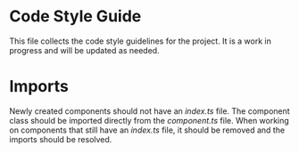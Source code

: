 # Code Style Guide

This file collects the code style guidelines for the project. It is a work in progress and will be updated as needed.

# Imports

Newly created components should not have an _index.ts_ file. The component class should be imported directly from the _component.ts_ file. When working on components that still have an _index.ts_ file, it should be removed and the imports should be resolved.
